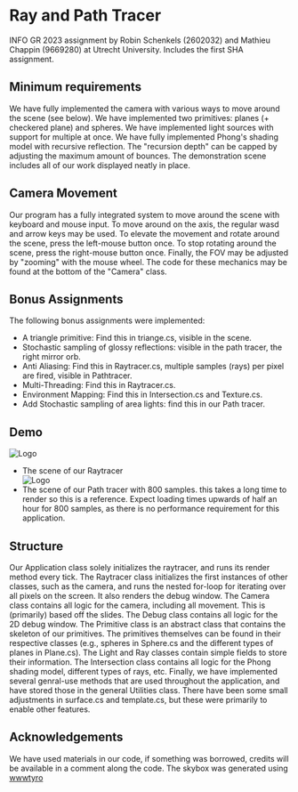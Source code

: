 
# Ray and Path Tracer

INFO GR 2023 assignment by Robin Schenkels (2602032) and Mathieu Chappin (9669280) at Utrecht University. Includes the first SHA assignment.


## Minimum requirements
We have fully implemented the camera with various ways to move around the scene (see below). We have implemented two primitives: planes (+ checkered plane) and spheres. We have implemented light sources with support for multiple at once. We have fully implemented Phong's shading model with recursive reflection. The "recursion depth" can be capped by adjusting the maximum amount of bounces. The demonstration scene includes all of our work displayed neatly in place.
## Camera Movement
Our program has a fully integrated system to move around the scene with keyboard and mouse input. To move around on the axis, the regular wasd and arrow keys may be used. To elevate the movement and rotate around the scene, press the left-mouse button once. To stop rotating around the scene, press the right-mouse button once. Finally, the FOV may be adjusted by "zooming" with the mouse wheel. The code for these mechanics may be found at the bottom of the "Camera" class.


## Bonus Assignments
The following bonus assignments were implemented:

- A triangle primitive: Find this in triange.cs, visible in the scene.
- Stochastic sampling of glossy reflections: visible in the path tracer, the right mirror orb.
- Anti Aliasing: Find this in Raytracer.cs, multiple samples (rays) per pixel are fired, visible in Pathtracer.
- Multi-Threading: Find this in Raytracer.cs.
- Environment Mapping: Find this in Intersection.cs and Texture.cs.
- Add Stochastic sampling of area lights: find this in our Path tracer.


## Demo

![Logo](https://cdn.discordapp.com/attachments/1115222860064116756/1115377772576125030/image.png) 
- The scene of our Raytracer  
![Logo](https://i.imgur.com/2PaQizy.png)
- The scene of our Path tracer with 800 samples. this takes a long time to render so this is a reference. Expect loading times upwards of half an hour for 800 samples, as there is no performance requirement for this application.
## Structure
Our Application class solely initializes the raytracer, and runs its render method every tick. The Raytracer class initializes the first instances of other classes, such as the camera, and runs the nested for-loop for iterating over all pixels on the screen. It also renders the debug window. The Camera class contains all logic for the camera, including all movement. This is (primarily) based off the slides. The Debug class contains all logic for the 2D debug window. The Primitive class is an abstract class that contains the skeleton of our primitives. The primitives themselves can be found in their respective classes (e.g., spheres in Sphere.cs and the different types of planes in Plane.cs). The Light and Ray classes contain simple fields to store their information. The Intersection class contains all logic for the Phong shading model, different types of rays, etc. Finally, we have implemented several genral-use methods that are used throughout the application, and have stored those in the general Utilities class. There have been some small adjustments in surface.cs and template.cs, but these were primarily to enable other features.
## Acknowledgements
We have used materials in our code, if something was borrowed, credits will be available in a comment along the code.
The skybox was generated using [wwwtyro](https://tools.wwwtyro.net/space-3d/index.html)



